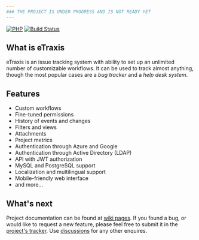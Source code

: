 ```yaml
---
### THE PROJECT IS UNDER PROGRESS AND IS NOT READY YET
---
```


[![PHP](https://img.shields.io/badge/PHP-7.4%2B-blue.svg)](https://php.net/migration74)
[![Build Status](https://travis-ci.com/etraxis/etraxis.svg?branch=master)](https://travis-ci.com/github/etraxis/etraxis)

## What is eTraxis

eTraxis is an issue tracking system with ability to set up an unlimited number of customizable workflows.
It can be used to track almost anything, though the most popular cases are a *bug tracker* and a *help desk system*.

## Features

* Custom workflows
* Fine-tuned permissions
* History of events and changes
* Filters and views
* Attachments
* Project metrics
* Authentication through Azure and Google
* Authentication through Active Directory (LDAP)
* API with JWT authorization
* MySQL and PostgreSQL support
* Localization and multilingual support
* Mobile-friendly web interface
* and more...

## What's next

Project documentation can be found at [wiki pages](../../wiki).
If you found a bug, or would like to request a new feature, please feel free to submit it in the [project's tracker](../../issues/new).
Use [discussions](../../discussions) for any other enquires.
